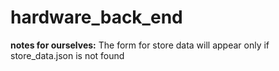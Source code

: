 # hardware_back_end

**notes for ourselves:**
The form for store data will appear only if store_data.json is not found  
